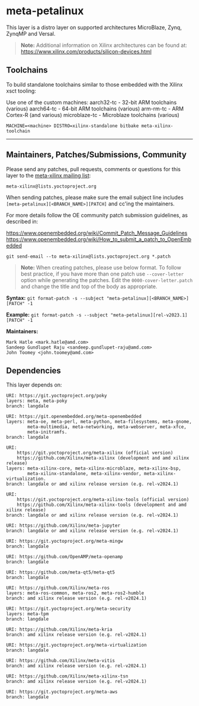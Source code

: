 # meta-petalinux

This layer is a distro layer on supported architectures MicroBlaze, Zynq, ZynqMP
and Versal.

> **Note:** Additional information on Xilinx architectures can be found at:
	https://www.xilinx.com/products/silicon-devices.html

## Toolchains

To build standalone toolchains similar to those embedded with the Xilinx xsct
tooling:

Use one of the custom machines:
  aarch32-tc - 32-bit ARM toolchains (various)
  aarch64-tc - 64-bit ARM toolchains (various)
  arm-rm-tc  - ARM Cortex-R (and various)
  microblaze-tc - Microblaze toolchains (various)
```
MACHINE=<machine> DISTRO=xilinx-standalone bitbake meta-xilinx-toolchain
```
---
## Maintainers, Patches/Submissions, Community

Please send any patches, pull requests, comments or questions for this layer to
the [meta-xilinx mailing list](https://lists.yoctoproject.org/g/meta-xilinx):

	meta-xilinx@lists.yoctoproject.org

When sending patches, please make sure the email subject line includes
`[meta-petalinux][<BRANCH_NAME>][PATCH]` and cc'ing the maintainers.

For more details follow the OE community patch submission guidelines, as described in:

https://www.openembedded.org/wiki/Commit_Patch_Message_Guidelines
https://www.openembedded.org/wiki/How_to_submit_a_patch_to_OpenEmbedded

`git send-email --to meta-xilinx@lists.yoctoproject.org *.patch`

> **Note:** When creating patches, please use below format. To follow best practice,
> if you have more than one patch use `--cover-letter` option while generating the
> patches. Edit the `0000-cover-letter.patch` and change the title and top of the
> body as appropriate.

**Syntax:**
`git format-patch -s --subject "meta-petalinux][<BRANCH_NAME>][PATCH" -1`

**Example:**
`git format-patch -s --subject "meta-petalinux][rel-v2023.1][PATCH" -1`

**Maintainers:**

	Mark Hatle <mark.hatle@amd.com>
	Sandeep Gundlupet Raju <sandeep.gundlupet-raju@amd.com>
	John Toomey <john.toomey@amd.com>

## Dependencies

This layer depends on:

	URI: https://git.yoctoproject.org/poky
	layers: meta, meta-poky
	branch: langdale

	URI: https://git.openembedded.org/meta-openembedded
	layers: meta-oe, meta-perl, meta-python, meta-filesystems, meta-gnome,
            meta-multimedia, meta-networking, meta-webserver, meta-xfce,
            meta-initramfs.
	branch: langdale

	URI:
        https://git.yoctoproject.org/meta-xilinx (official version)
        https://github.com/Xilinx/meta-xilinx (development and amd xilinx release)
	layers: meta-xilinx-core, meta-xilinx-microblaze, meta-xilinx-bsp,
            meta-xilinx-standalone, meta-xilinx-vendor, meta-xilinx-virtualization.
	branch: langdale or amd xilinx release version (e.g. rel-v2024.1)

	URI:
        https://git.yoctoproject.org/meta-xilinx-tools (official version)
        https://github.com/Xilinx/meta-xilinx-tools (development and amd xilinx release)
	branch: langdale or amd xilinx release version (e.g. rel-v2024.1)

	URI: https://github.com/Xilinx/meta-jupyter
	branch: langdale or amd xilinx release version (e.g. rel-v2024.1)

	URI: https://git.yoctoproject.org/meta-mingw
	branch: langdale

	URI: https://github.com/OpenAMP/meta-openamp
	branch: langdale

	URI: https://github.com/meta-qt5/meta-qt5
	branch: langdale

	URI: https://github.com/Xilinx/meta-ros
	layers: meta-ros-common, meta-ros2, meta-ros2-humble
	branch: amd xilinx release version (e.g. rel-v2024.1)

	URI: https://git.yoctoproject.org/meta-security
	layers: meta-tpm
	branch: langdale

	URI: https://github.com/Xilinx/meta-kria
	branch: amd xilinx release version (e.g. rel-v2024.1)

	URI: https://git.yoctoproject.org/meta-virtualization
	branch: langdale

	URI: https://github.com/Xilinx/meta-vitis
	branch: amd xilinx release version (e.g. rel-v2024.1)

	URI: https://github.com/Xilinx/meta-xilinx-tsn
	branch: amd xilinx release version (e.g. rel-v2024.1)

	URI: https://git.yoctoproject.org/meta-aws
	branch: langdale
